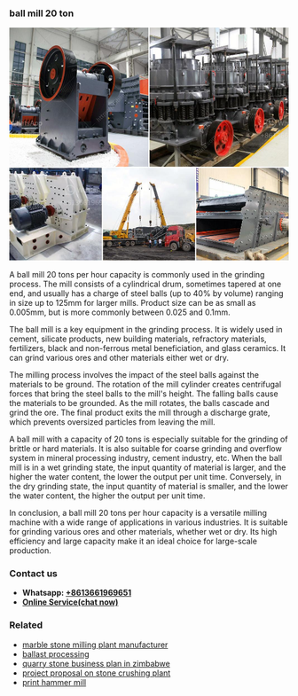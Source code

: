 <h3>ball mill 20 ton</h3><img src='1708499188.jpg' alt=''><p>A ball mill 20 tons per hour capacity is commonly used in the grinding process. The mill consists of a cylindrical drum, sometimes tapered at one end, and usually has a charge of steel balls (up to 40% by volume) ranging in size up to 125mm for larger mills. Product size can be as small as 0.005mm, but is more commonly between 0.025 and 0.1mm.</p><p>The ball mill is a key equipment in the grinding process. It is widely used in cement, silicate products, new building materials, refractory materials, fertilizers, black and non-ferrous metal beneficiation, and glass ceramics. It can grind various ores and other materials either wet or dry.</p><p>The milling process involves the impact of the steel balls against the materials to be ground. The rotation of the mill cylinder creates centrifugal forces that bring the steel balls to the mill's height. The falling balls cause the materials to be grounded. As the mill rotates, the balls cascade and grind the ore. The final product exits the mill through a discharge grate, which prevents oversized particles from leaving the mill.</p><p>A ball mill with a capacity of 20 tons is especially suitable for the grinding of brittle or hard materials. It is also suitable for coarse grinding and overflow system in mineral processing industry, cement industry, etc. When the ball mill is in a wet grinding state, the input quantity of material is larger, and the higher the water content, the lower the output per unit time. Conversely, in the dry grinding state, the input quantity of material is smaller, and the lower the water content, the higher the output per unit time.</p><p>In conclusion, a ball mill 20 tons per hour capacity is a versatile milling machine with a wide range of applications in various industries. It is suitable for grinding various ores and other materials, whether wet or dry. Its high efficiency and large capacity make it an ideal choice for large-scale production.</p><h3>Contact us</h3><ul><li><strong>Whatsapp:&nbsp;<a href="https://wa.me/8613661969651">+8613661969651</a></strong></li><li><a href="https://swt.shibang-china.com/?git&amp;zhl&amp;ball mill 20 ton"><strong>Online Service(chat now)</strong></a></li></ul><h3>Related</h3><ul><li><a href='marble stone milling plant manufacturer.md'>marble stone milling plant manufacturer</a></li><li><a href='ballast processing.md'>ballast processing</a></li><li><a href='quarry stone business plan in zimbabwe.md'>quarry stone business plan in zimbabwe</a></li><li><a href='project proposal on stone crushing plant.md'>project proposal on stone crushing plant</a></li><li><a href='print hammer mill.md'>print hammer mill</a></li></ul>